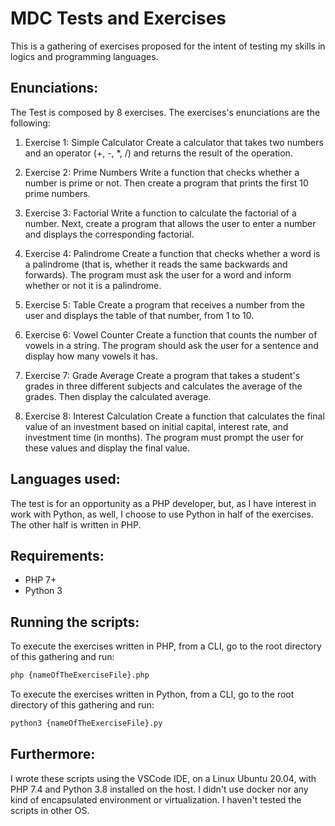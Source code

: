 # MDC Tests and Exercises #
This is a gathering of exercises proposed for the intent of testing my skills in logics and programming languages.

## Enunciations: ##
The Test is composed by 8 exercises. The exercises's enunciations are the following:

1. Exercise 1: Simple Calculator
Create a calculator that takes two numbers and an operator (+, -, *, /) and returns the result
of the operation.

2. Exercise 2: Prime Numbers
Write a function that checks whether a number is prime or not. Then create a program that
prints the first 10 prime numbers.

3. Exercise 3: Factorial
Write a function to calculate the factorial of a number. Next, create a program that allows the
user to enter a number and displays the corresponding factorial.

4. Exercise 4: Palindrome
Create a function that checks whether a word is a palindrome (that is, whether it reads the
same backwards and forwards). The program must ask the user for a word and inform
whether or not it is a palindrome.

5. Exercise 5: Table
Create a program that receives a number from the user and displays the table of that
number, from 1 to 10.

6. Exercise 6: Vowel Counter
Create a function that counts the number of vowels in a string. The program should ask the
user for a sentence and display how many vowels it has.

7. Exercise 7: Grade Average
Create a program that takes a student's grades in three different subjects and calculates the
average of the grades. Then display the calculated average.

8. Exercise 8: Interest Calculation
Create a function that calculates the final value of an investment based on initial capital,
interest rate, and investment time (in months). The program must prompt the user for these
values and display the final value.

## Languages used: ##
The test is for an opportunity as a PHP developer, but, as I have interest in work with Python, as well, 
I choose to use Python in half of the exercises. The other half is written in PHP.

## Requirements: ##
- PHP 7+
- Python 3

## Running the scripts: ##
To execute the exercises written in PHP, from a CLI, go to the root directory of this gathering and run:
```bash
php {nameOfTheExerciseFile}.php
```

To execute the exercises written in Python, from a CLI, go to the root directory of this gathering and run:
```bash
python3 {nameOfTheExerciseFile}.py
```
## Furthermore: ##
I wrote these scripts using the VSCode IDE, on a Linux Ubuntu 20.04, with PHP 7.4 and Python 3.8 installed on the host.
I didn't use docker nor any kind of encapsulated environment or virtualization. I haven't tested the scripts in other OS.